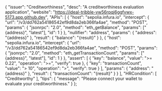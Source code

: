   {
  "issuer": "Creditworthiness",
  "desc": "A creditworthiness evaluation application",
  "website": "https://ideal-tribble-vw56rpqj6ggfvwx-5173.app.github.dev",
  "APIs": [
    {
      "host": "sepolia.infura.io",
      "intercept": {
        "url": "/v3/dd762a54186542ef9d8da2eb366fa4ae",
        "method": "POST",
        "params": {
          "jsonrpc": "2.0",
          "method": "eth_getBalance",
          "params": ["{address}", "latest"],
          "id": 1
        }
      },
      "nullifier": "address",
      "params": {
        "address": "{address}"
      },
      "result": {
        "balance": "{result}"
      }
    },
    {
      "host": "sepolia.infura.io",
      "intercept": {
        "url": "/v3/dd762a54186542ef9d8da2eb366fa4ae",
        "method": "POST",
        "params": {
          "jsonrpc": "2.0",
          "method": "eth_getTransactionCount",
          "params": ["{address}", "latest"],
          "id": 1
        }
      },
      "assert": [
        {
          "key": "balance",
          "value": ">= 0.22",
          "operation": ">=",
          "verify": true
        },
        {
          "key": "transactionCount",
          "value": "> 10",
          "operation": ">",
          "verify": true
        }
      ],
      "params": {
        "address": "{address}"
      },
      "result": {
        "transactionCount": "{result}"
      }
    }
  ],
  "HRCondition": [
    "Creditworthy"
  ],
  "tips": {
    "message": "Please connect your wallet to evaluate your creditworthiness."
  }
};

